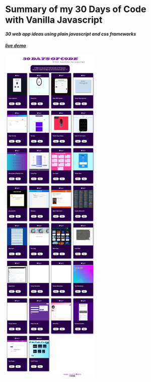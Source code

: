  Summary of my 30 Days of Code with Vanilla Javascript
====================================================================
***30 web app ideas using plain javascript and css frameworks***
##### [live demo ](https://bit.ly/2Y5B26e)
![The image of the page](demo.png)
